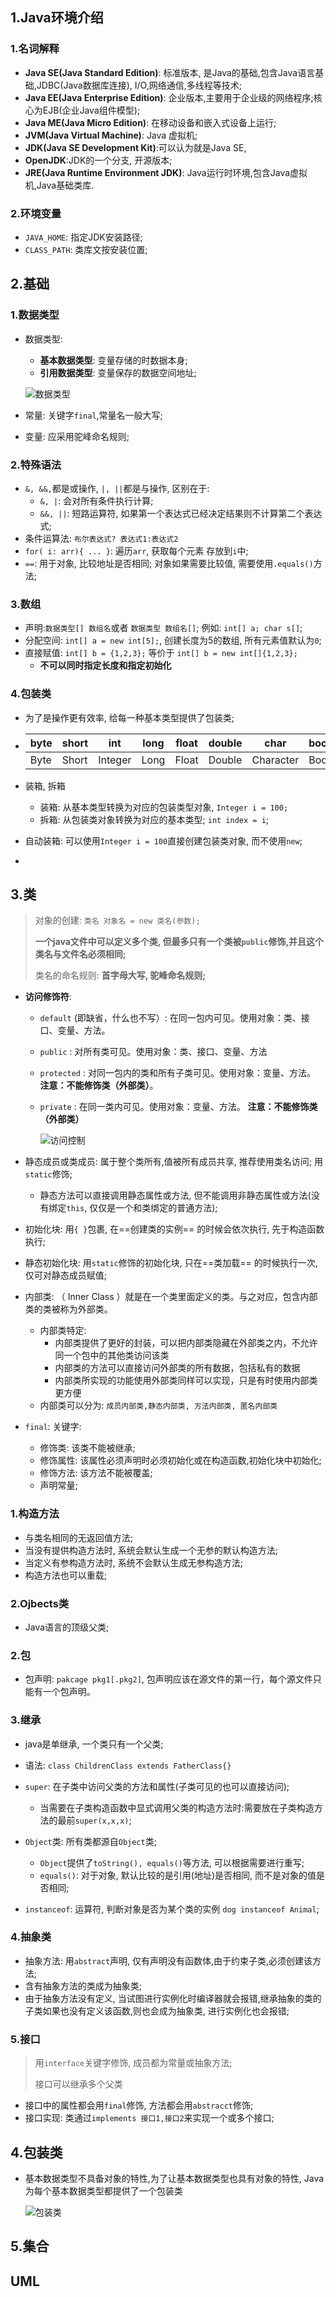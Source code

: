 ## 1.Java环境介绍

### 1.名词解释

- **Java SE(Java Standard Edition)**: 标准版本, 是Java的基础,包含Java语言基础,JDBC(Java数据库连接), I/O,网络通信,多线程等技术;
- **Java EE(Java Enterprise Edition)**: 企业版本,主要用于企业级的网络程序;核心为EJB(企业Java组件模型);
- **Java ME(Java Micro Edition)**: 在移动设备和嵌入式设备上运行;
- **JVM(Java Virtual Machine)**: Java 虚拟机;
- **JDK(Java SE Development Kit)**:可以认为就是Java SE,
- **OpenJDK**:JDK的一个分支, 开源版本;
- **JRE(Java Runtime Environment JDK)**: Java运行时环境,包含Java虚拟机,Java基础类库.

### 2.环境变量

-   `JAVA_HOME`: 指定JDK安装路径;
-   `CLASS_PATH`: 类库文按安装位置;

## 2.基础

### 1.数据类型

- 数据类型:
  - **基本数据类型**: 变量存储的时数据本身;
  - **引用数据类型**: 变量保存的数据空间地址;

  ![数据类型](http://img.mukewang.com/535a6fc10001b8f604930247.jpg)

- 常量: 关键字`final`,常量名一般大写;

- 变量: 应采用驼峰命名规则;

### 2.特殊语法

-   `&, &&,`都是或操作, `|, ||`都是与操作, 区别在于: 
    -   `&, |`:  会对所有条件执行计算;
    -   `&&, ||`: 短路运算符, 如果第一个表达式已经决定结果则不计算第二个表达式;
-   条件运算法: `布尔表达式? 表达式1:表达式2`
-   `for( i: arr){ ... }`: 遍历`arr`, 获取每个元素 存放到`i`中;
-   `==`: 用于对象, 比较地址是否相同;  对象如果需要比较值, 需要使用`.equals()`方法;

### 3.数组

- 声明:`数据类型[] 数组名`或者 `数据类型 数组名[]`; 例如: `int[] a; char s[]`;
- 分配空间: `int[] a = new int[5];`, 创建长度为5的数组, 所有元素值默认为`0`;
- 直接赋值: `int[] b = {1,2,3};` 等价于 `int[] b = new int[]{1,2,3};`
    - **不可以同时指定长度和指定初始化**

### 4.包装类

- 为了是操作更有效率, 给每一种基本类型提供了包装类;

- | byte | short | int     | long | float | double | char      | boolean |
  | ---- | ----- | ------- | ---- | ----- | ------ | --------- | ------- |
  | Byte | Short | Integer | Long | Float | Double | Character | Boolean |

- 装箱, 拆箱

  - 装箱: 从基本类型转换为对应的包装类型对象, `Integer i = 100;`
  - 拆箱: 从包装类对象转换为对应的基本类型; `int index = i`;

- 自动装箱: 可以使用`Integer i = 100`直接创建包装类对象, 而不使用`new`;

- 

## 3.类

> 对象的创建: `类名 对象名 = new 类名(参数);`
>
> **一个java文件中可以定义多个类, 但最多只有一个类被`public`修饰,并且这个类名与文件名必须相同;**
>
> 类名的命名规则: **首字母大写, 驼峰命名规则;**

- **访问修饰符**:

  - `default` (即缺省，什么也不写）: 在同一包内可见。使用对象：类、接口、变量、方法。

  - `public` : 对所有类可见。使用对象：类、接口、变量、方法

  - `protected` : 对同一包内的类和所有子类可见。使用对象：变量、方法。 **注意：不能修饰类（外部类）**。 

  - `private` : 在同一类内可见。使用对象：变量、方法。 **注意：不能修饰类（外部类）**

    ![访问控制](./image/访问控制.png)

- 静态成员或类成员: 属于整个类所有,值被所有成员共享, 推荐使用类名访问; 用`static`修饰;

  - 静态方法可以直接调用静态属性或方法, 但不能调用非静态属性或方法(没有绑定`this`, 仅仅是一个和类绑定的普通方法);
- 初始化块: 用`{ }`包裹, 在==创建类的实例== 的时候会依次执行, 先于构造函数执行;
- 静态初始化块: 用`static`修饰的初始化块, 只在==类加载== 的时候执行一次, 仅可对静态成员赋值;

- 内部类: （ Inner Class ）就是在一个类里面定义的类。与之对应，包含内部类的类被称为外部类。
  - 内部类特定:
    - 内部类提供了更好的封装，可以把内部类隐藏在外部类之内，不允许同一个包中的其他类访问该类
    - 内部类的方法可以直接访问外部类的所有数据，包括私有的数据
    - 内部类所实现的功能使用外部类同样可以实现，只是有时使用内部类更方便
  - 内部类可以分为: `成员内部类,静态内部类, 方法内部类, 匿名内部类` 

- `final`: 关键字:
  - 修饰类: 该类不能被继承;
  - 修饰属性: 该属性必须声明时必须初始化或在构造函数,初始化块中初始化;
  - 修饰方法: 该方法不能被覆盖;
  - 声明常量;

### 1.构造方法

- 与类名相同的无返回值方法;
- 当没有提供构造方法时, 系统会默认生成一个无参的默认构造方法;
- 当定义有参构造方法时, 系统不会默认生成无参构造方法;
- 构造方法也可以重载;

### 2.Ojbects类

- Java语言的顶级父类;

### 2.包

-  包声明: `pakcage pkg1[.pkg2]`, 包声明应该在源文件的第一行，每个源文件只能有一个包声明。

### 3.继承

- java是单继承, 一个类只有一个父类;
- 语法: `class ChildrenClass extends FatherClass{}`
- `super`: 在子类中访问父类的方法和属性(子类可见的也可以直接访问);
  - 当需要在子类构造函数中显式调用父类的构造方法时:需要放在子类构造方法的最前`super(x,x,x)`;
- `Object`类: 所有类都源自`Object`类;
  - `Object`提供了`toString(), equals()`等方法, 可以根据需要进行重写;
  - `equals()`: 对于对象, 默认比较的是引用(地址)是否相同, 而不是对象的值是否相同;

- `instanceof`: 运算符, 判断对象是否为某个类的实例 `dog instanceof Animal`;

### 4.抽象类

- 抽象方法: 用`abstract`声明, 仅有声明没有函数体,由于约束子类,必须创建该方法;
- 含有抽象方法的类成为抽象类;
- 由于抽象方法没有定义, 当试图进行实例化时编译器就会报错,继承抽象的类的子类如果也没有定义该函数,则也会成为抽象类, 进行实例化也会报错;

### 5.接口

> 用`interface`关键字修饰, 成员都为常量或抽象方法;
>
> 接口可以继承多个父类

- 接口中的属性都会用`final`修饰, 方法都会用`abstracct`修饰;
- 接口实现: 类通过`implements 接口1,接口2`来实现一个或多个接口;

## 4.包装类

- 基本数据类型不具备对象的特性,为了让基本数据类型也具有对象的特性, Java为每个基本数据类型都提供了一个包装类

  ![包装类](./image/包装类.jpg)

## 5.集合



## UML

